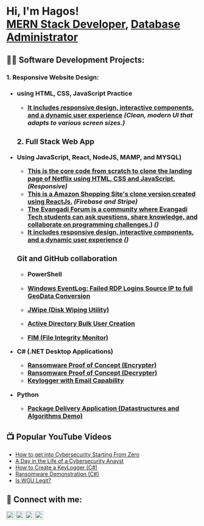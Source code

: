 <h1>Hi, I'm Hagos! <br/><a href="https://github.com/Hagosw/">MERN Stack Developer</a>, <a href="linkedin.com/in/hgebriel/">Database Administrator</a> </h1>

<h2>👨‍💻 Software Development Projects:</h2>


<h3>1. Responsive Website Design:<h3/>
  
- <b>using HTML, CSS, JavaScript Practice </b>

  - [It includes responsive design, interactive components, and a dynamic user experience](https://github.com/Hagosw/appleClone) <b><i>(Clean, modern UI that adapts to various screen sizes.)</b></i>


  <h3>2. Full Stack Web App</h3>
  
- <b> Using JavaScript, React, NodeJS, MAMP, and MYSQL)</b>
  
    - [This is the core code from scratch to clone the landing page of Netflix using HTML, CSS and JavaScript.](https://github.com/Hagosw/Netflix-Clone-Hag) <b><i>(Responsive)</b></i>
    - [This is a Amazon Shopping Site's clone version created using ReactJs.](https://github.com/Hagosw/amazon-clone-hag) <b><i>(Firebase and Stripe)</b></i>
    - [The Evangadi Forum is a community where Evangadi Tech students can ask questions, share knowledge, and collaborate on programming challenges.](https://github.com/Hagosw/Evangadi-forum)) <b><i>()</b></i>
    - [It includes responsive design, interactive components, and a dynamic user experience](https://github.com/Hagosw/appleClone) <b><i>()</b></i>
  
    <h3> Git and GitHub collaboration </h3>


  - <b>PowerShell</b>
  
  - [Windows EventLog: Failed RDP Logins Source IP to full GeoData Conversion](https://github.com/joshmadakor1/Sentinel-Lab)
  - [JWipe (Disk Wiping Utility)](https://github.com/joshmadakor1/Jwipe.PowerShell)
  - [Active Directory Bulk User Creation](https://github.com/joshmadakor1/AD_PS)
  - [FIM (File Integrity Monitor)](https://github.com/joshmadakor1/PowerShell-Integrity-FIM)
- <b>C# (.NET Desktop Applications)</b>
  - [Ransomware Proof of Concept (Encrypter)](https://github.com/joshmadakor1/EncrypterPOC)
  - [Ransomware Proof of Concept (Decrypter)](https://github.com/joshmadakor1/DecrypterPOC)
  - [Keylogger with Email Capability](https://github.com/joshmadakor1/Key-Logger-With-Email)
- <b>Python</b>
  - [Package Delivery Application (Datastructures and Algorithms Demo)](https://github.com/joshmadakor1/Package-Delivery-Pathfinding-Algorithm)

<h2>📺 Popular YouTube Videos</h2>

- [How to get into Cybersecurity Starting From Zero](https://www.youtube.com/watch?v=a83ASGn_V_s)
- [A Day in the Life of a Cybersecurity Anayst](https://www.youtube.com/watch?v=uHy3oM7NnoU)
- [How to Create a KeyLogger (C#)](https://www.youtube.com/watch?v=N-L9hklSlNk)
- [Ransomware Demonstration (C#)](https://www.youtube.com/watch?v=OfvdQeh79s0)
- [Is WGU Legit?](https://www.youtube.com/watch?v=E2MwRWxDBkA)

<h2> 🤳 Connect with me:</h2>

[<img align="left" alt="JoshMadakor | YouTube" width="22px" src="https://cdn.jsdelivr.net/npm/simple-icons@v3/icons/youtube.svg" />][youtube]
[<img align="left" alt="JoshMadakor | Twitter" width="22px" src="https://cdn.jsdelivr.net/npm/simple-icons@v3/icons/twitter.svg" />][twitter]
[<img align="left" alt="JoshMadakor | LinkedIn" width="22px" src="https://cdn.jsdelivr.net/npm/simple-icons@v3/icons/linkedin.svg" />][linkedin]
[<img align="left" alt="JoshMadakor | Instagram" width="22px" src="https://cdn.jsdelivr.net/npm/simple-icons@v3/icons/instagram.svg" />][instagram]

[twitter]: https://twitter.com/joshmadakor
[youtube]: https://www.youtube.com/c/joshmadakor
[instagram]: https://www.instagram.com/joshmadakor/
[linkedin]: https://linkedin.com/in/joshmadakor

<!--
**joshmadakor1/joshmadakor1** is a ✨ _special_ ✨ repository because its `README.md` (this file) appears on your GitHub profile.

Here are some ideas to get you started:

- 🔭 I’m currently working on ...
- 🌱 I’m currently learning ...
- 👯 I’m looking to collaborate on ...
- 🤔 I’m looking for help with ...
- 💬 Ask me about ...
- 📫 How to reach me: ...
- 😄 Pronouns: ...
- ⚡ Fun fact: ...
-->
